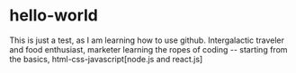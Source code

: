 # hello-world
This is just a test, as I am learning how to use github.
Intergalactic traveler and food enthusiast, marketer learning the ropes of coding -- starting from the basics, html-css-javascript[node.js and react.js] 
